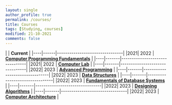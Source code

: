 ```yaml
---
layout: single
author_profile: true
permalink: /courses/
title: Courses
tags: [Studying, courses]
modified: 21-10-2021
comments: false
---
```



|           | **Current**                    |
|----|------|--------------------------------|
|2021| 2022 | **<a href="">Computer Programming Fundamentals</a>**         |
|----|-------|--------------------------------|
|2021| 2022  | **<a href="">Computer Lab</a>** |
|----|-------|--------------------------------|
|2022|  2023  | **<a href="">Advanced Programming</a>** |
|----|-------|--------------------------------|
|2022|  2023  | **<a href="">Data Structures</a>** |
|----|-------|--------------------------------|
|2022|  2023  | **<a href="">Fundamentals of Database Systems</a>** |
|----|-------|--------------------------------|
|2022|  2023  | **<a href="">Designing Algorithms</a>** |
|----|-------|--------------------------------|
|2022|  2023  | **<a href="">Computer Architecture</a>** |
